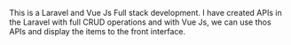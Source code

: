 
This is a Laravel and Vue Js Full stack development. I have created APIs in the Laravel with full CRUD operations and with Vue Js, we can use thos APIs and display the items to the front interface.
